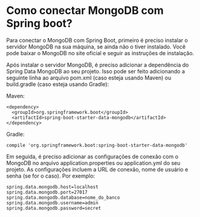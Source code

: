 # Como conectar MongoDB com Spring boot?

Para conectar o MongoDB com Spring Boot, primeiro é preciso instalar o servidor MongoDB na sua máquina, se ainda não o tiver instalado. Você pode baixar o MongoDB no site oficial e seguir as instruções de instalação.

Após instalar o servidor MongoDB, é preciso adicionar a dependência do Spring Data MongoDB ao seu projeto. Isso pode ser feito adicionando a seguinte linha ao arquivo pom.xml (caso esteja usando Maven) ou build.gradle (caso esteja usando Gradle):

Maven:

```
<dependency>
  <groupId>org.springframework.boot</groupId>
  <artifactId>spring-boot-starter-data-mongodb</artifactId>
</dependency>
```

Gradle:

```
compile 'org.springframework.boot:spring-boot-starter-data-mongodb'
```

Em seguida, é preciso adicionar as configurações de conexão com o MongoDB no arquivo application.properties ou application.yml do seu projeto. As configurações incluem a URL de conexão, nome de usuário e senha (se for o caso). Por exemplo:

```
spring.data.mongodb.host=localhost
spring.data.mongodb.port=27017
spring.data.mongodb.database=nome_do_banco
spring.data.mongodb.username=admin
spring.data.mongodb.password=secret

```
